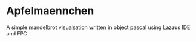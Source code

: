 # Apfelmaennchen
A simple mandelbrot visualsation written in object pascal using Lazaus IDE and FPC

